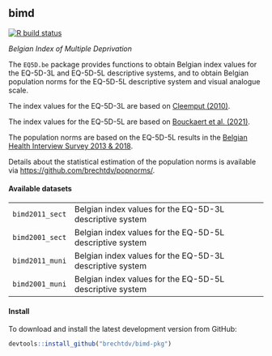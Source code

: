 ## bimd

[![R build status](https://github.com/brechtdv/bimd/workflows/R-CMD-check/badge.svg)](https://github.com/brechtdv/bimd/actions?workflow=R-CMD-check)

_Belgian Index of Multiple Deprivation_

The `EQ5D.be` package provides functions to obtain Belgian index values for the EQ-5D-3L and EQ-5D-5L descriptive systems, and to obtain Belgian population norms for the EQ-5D-5L descriptive system and visual analogue scale.  

The index values for the EQ-5D-3L are based on [Cleemput (2010)](https://doi.org/10.1007/s10198-009-0167-0).

The index values for the EQ-5D-5L are based on [Bouckaert et al. (2021)](https://kce.fgov.be/en/an-eq-5d-5l-value-set-for-belgium-%E2%80%93-how-to-value-health-related-quality-of-life).

The population norms are based on the EQ-5D-5L results in the [Belgian Health Interview Survey 2013 & 2018](https://his.wiv-isp.be/SitePages/Home.aspx).  

Details about the statistical estimation of the population norms is available via https://github.com/brechtdv/popnorms/.

#### Available datasets

<table>
<tr><td><code>bimd2011_sect</code></td><td>Belgian index values for the EQ-5D-3L descriptive system</td></tr>
<tr><td><code>bimd2001_sect</code></td><td>Belgian index values for the EQ-5D-5L descriptive system</td></tr>
<tr><td><code>bimd2011_muni</code></td><td>Belgian index values for the EQ-5D-3L descriptive system</td></tr>
<tr><td><code>bimd2001_muni</code></td><td>Belgian index values for the EQ-5D-5L descriptive system</td></tr>
</table>

#### Install

To download and install the latest development version from GitHub:
```r
devtools::install_github("brechtdv/bimd-pkg")
```
